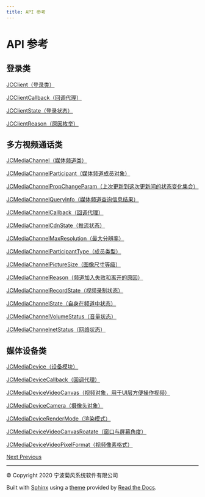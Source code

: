 ```yaml
---
title: API 参考
---
```

# API 参考



## 登录类

[JCClient（登录类）](https://developer.juphoon.com/portal/reference/V2.1/windows/C++/html/class_j_c_client.html)

[JCClientCallback（回调代理）](https://developer.juphoon.com/portal/reference/V2.1/windows/C++/html/class_j_c_client_callback.html)

[JCClientState（登录状态）](https://developer.juphoon.com/portal/reference/V2.1/windows/C++/html/_j_c_client_constants_8h.html#a5c6824014f5c55e65de4010f908e1eaa)

[JCClientReason（原因枚举）](https://developer.juphoon.com/portal/reference/V2.1/windows/C++/html/_j_c_client_constants_8h.html#a8b1b44e57fff02634fd4637428a70020)





## 多方视频通话类

[JCMediaChannel（媒体频道类）](https://developer.juphoon.com/portal/reference/V2.1/windows/C++/html/class_j_c_media_channel.html)

[JCMediaChannelParticipant（媒体频道成员对象）](https://developer.juphoon.com/portal/reference/V2.1/windows/C++/html/class_j_c_media_channel_participant.html)

[JCMediaChannelPropChangeParam（上次更新到这次更新间的状态变化集合）](https://developer.juphoon.com/portal/reference/V2.1/windows/C++/html/class_j_c_media_channel_prop_change_param.html)

[JCMediaChannelQueryInfo（媒体频道查询信息结果）](https://developer.juphoon.com/portal/reference/V2.1/windows/C++/html/class_j_c_media_channel_query_info.html)

[JCMediaChannelCallback（回调代理）](https://developer.juphoon.com/portal/reference/V2.1/windows/C++/html/class_j_c_media_channel_callback.html)

[JCMediaChannelCdnState（推流状态）](https://developer.juphoon.com/portal/reference/V2.1/windows/C++/html/_j_c_media_channel_constants_8h.html#a8d02bba7240b081d07c708ee4c838a3b)

[JCMediaChannelMaxResolution（最大分辨率）](https://developer.juphoon.com/portal/reference/V2.1/windows/C++/html/_j_c_media_channel_constants_8h.html#a553b1054936996b429154f8c9be55c6f)

[JCMediaChannelParticipantType（成员类型）](https://developer.juphoon.com/portal/reference/V2.1/windows/C++/html/_j_c_media_channel_constants_8h.html#add901bf4b3e12ec8172ed9b02a8e5de3)

[JCMediaChannelPictureSize（图像尺寸等级）](https://developer.juphoon.com/portal/reference/V2.1/windows/C++/html/_j_c_media_channel_constants_8h.html#ac5bab320734e36ac52c6bd3a250ddff8)

[JCMediaChannelReason（频道加入失败和离开的原因）](https://developer.juphoon.com/portal/reference/V2.1/windows/C++/html/_j_c_media_channel_constants_8h.html#a24a2154e4bb2db63c75b31cd2b021fc3)

[JCMediaChannelRecordState（视频录制状态）](https://developer.juphoon.com/portal/reference/V2.1/windows/C++/html/_j_c_media_channel_constants_8h.html#ac2be7c5489851785175c20e941ffdeef)

[JCMediaChannelState（自身在频道中状态）](https://developer.juphoon.com/portal/reference/V2.1/windows/C++/html/_j_c_media_channel_constants_8h.html#aba59b980138d98f12a87fd934cfdd55b)

[JCMediaChannelVolumeStatus（音量状态）](https://developer.juphoon.com/portal/reference/V2.1/windows/C++/html/_j_c_media_channel_constants_8h.html#a16cffa3f01349329832b37628638f268)

[JCMediaChannelnetStatus（网络状态）](https://developer.juphoon.com/portal/reference/V2.1/windows/C++/html/_j_c_media_channel_constants_8h.html#aa43c2be02792430571b1ae82100eee6f)





## 媒体设备类

[JCMediaDevice（设备模块）](https://developer.juphoon.com/portal/reference/V2.1/windows/C++/html/class_j_c_media_device.html)

[JCMediaDeviceCallback（回调代理）](https://developer.juphoon.com/portal/reference/V2.1/windows/C++/html/class_j_c_media_device_callback.html)

[JCMediaDeviceVideoCanvas（视频对象，用于UI层方便操作视频）](https://developer.juphoon.com/portal/reference/V2.1/windows/C++/html/class_j_c_media_device_video_canvas.html)

[JCMediaDeviceCamera（摄像头对象）](https://developer.juphoon.com/portal/reference/V2.1/windows/C++/html/class_j_c_media_device_camera.html)

[JCMediaDeviceRenderMode（渲染模式）](https://developer.juphoon.com/portal/reference/V2.1/windows/C++/html/_j_c_media_devie_constants_8h.html#a3d4e0c37a074d813ff1701f250b3831d)

[JCMediaDeviceVideoCanvasRoatate（窗口与屏幕角度）](https://developer.juphoon.com/portal/reference/V2.1/windows/C++/html/_j_c_media_devie_constants_8h.html#a1f14e425a8b2abadf1bf7e2e59baa158)

[JCMediaDeviceVideoPixelFormat（视频像素格式）](https://developer.juphoon.com/portal/reference/V2.1/windows/C++/html/_j_c_media_devie_constants_8h.html#a2c6c5198086db6570f08f4da6d23bf2a)











[Next
](../../../04_audio_live/index.html "语音互动直播")
[
Previous](index.html "进阶功能集成")



-----



© Copyright 2020 宁波菊风系统软件有限公司



Built with [Sphinx](http://sphinx-doc.org/) using a
[theme](https://github.com/rtfd/sphinx_rtd_theme) provided by [Read the
Docs](https://readthedocs.org).









